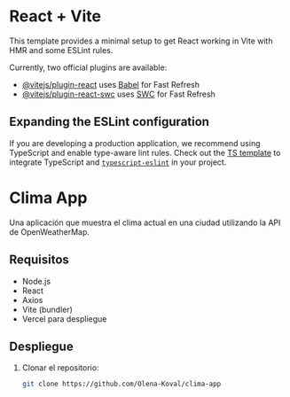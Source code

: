 # React + Vite

This template provides a minimal setup to get React working in Vite with HMR and some ESLint rules.

Currently, two official plugins are available:

- [@vitejs/plugin-react](https://github.com/vitejs/vite-plugin-react/blob/main/packages/plugin-react/README.md) uses [Babel](https://babeljs.io/) for Fast Refresh
- [@vitejs/plugin-react-swc](https://github.com/vitejs/vite-plugin-react-swc) uses [SWC](https://swc.rs/) for Fast Refresh

## Expanding the ESLint configuration

If you are developing a production application, we recommend using TypeScript and enable type-aware lint rules. Check out the [TS template](https://github.com/vitejs/vite/tree/main/packages/create-vite/template-react-ts) to integrate TypeScript and [`typescript-eslint`](https://typescript-eslint.io) in your project.

# Clima App

Una aplicación que muestra el clima actual en una ciudad utilizando la API de OpenWeatherMap.

## Requisitos

- Node.js
- React
- Axios
- Vite (bundler)
- Vercel para despliegue

## Despliegue

1. Clonar el repositorio:
   ```bash
   git clone https://github.com/Olena-Koval/clima-app
